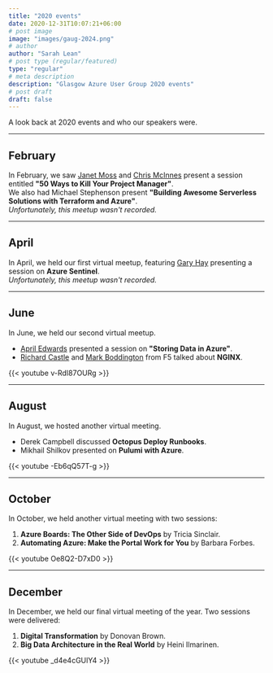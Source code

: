 ```yaml
---
title: "2020 events"
date: 2020-12-31T10:07:21+06:00
# post image
image: "images/gaug-2024.png"
# author
author: "Sarah Lean"
# post type (regular/featured)
type: "regular"
# meta description
description: "Glasgow Azure User Group 2020 events"
# post draft
draft: false
---
```


A look back at 2020 events and who our speakers were. 


<hr>

## February  
In February, we saw [Janet Moss](https://www.linkedin.com/in/janet-moss-41737720/) and [Chris McInnes](https://www.linkedin.com/in/chris-mcinnes-7b774b75/) present a session entitled **"50 Ways to Kill Your Project Manager"**.  
We also had Michael Stephenson present **"Building Awesome Serverless Solutions with Terraform and Azure"**.  
_Unfortunately, this meetup wasn't recorded._

---

## April
In April, we held our first virtual meetup, featuring [Gary Hay](https://www.linkedin.com/in/gary-hay-0b312623/) presenting a session on **Azure Sentinel**.  
_Unfortunately, this meetup wasn't recorded._

---

## June
In June, we held our second virtual meetup.  
- [April Edwards](https://www.linkedin.com/in/azureapril/) presented a session on **"Storing Data in Azure"**.  
- [Richard Castle](https://www.linkedin.com/in/ricastle/) and [Mark Boddington](https://www.linkedin.com/in/mark-boddington/) from F5 talked about **NGINX**.  

{{< youtube v-RdI87OURg >}}

---

## August
In August, we hosted another virtual meeting.  
- Derek Campbell discussed **Octopus Deploy Runbooks**.  
- Mikhail Shilkov presented on **Pulumi with Azure**.  

{{< youtube -Eb6qQ57T-g >}}

---

## October
In October, we held another virtual meeting with two sessions:  
1. **Azure Boards: The Other Side of DevOps** by Tricia Sinclair.  
2. **Automating Azure: Make the Portal Work for You** by Barbara Forbes.  

{{< youtube Oe8Q2-D7xD0 >}}

---

## December
In December, we held our final virtual meeting of the year. Two sessions were delivered:  
1. **Digital Transformation** by Donovan Brown.  
2. **Big Data Architecture in the Real World** by Heini Ilmarinen.  

{{< youtube _d4e4cGUlY4 >}}
